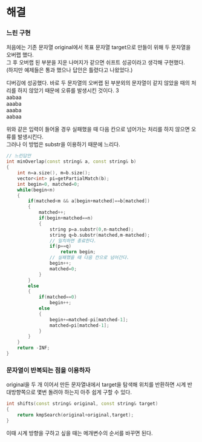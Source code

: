# 해결 
### 느린 구현
처음에는 기존 문자열 original에서 목표 문자열 target으로 만들이 위해 두 문자열을 오버랩 했다.  
그 후 오버랩 된 부분을 지운 나머지가 같으면 쉬프트 성공이라고 생각해 구현했다.  
(하지만 예제들은 통과 했으나 답안은 틀렸다고 나왔었다.)  

디버깅에 성공했다. 바로 두 문자열의 오버랩 된 부분외의 문자열이 같지 않았을 때의 처리를 하지 않았기 때문에 오류를 발생시킨 것이다.
3  
aabaa  
aaaba  
aaaba  
aabaa  

위와 같은 입력이 들어올 경우 실패했을 때 다음 칸으로 넘어가는 처리를 하지 않으면 오류를 발생시킨다.  
그러나 이 방법은 substr을 이용하기 때문에 느리다.  
```c++
// 느린답안
int minOverlap(const string& a, const string& b)
{
    int n=a.size(), m=b.size();
    vector<int> pi=getPartialMatch(b);
    int begin=0, matched=0;
    while(begin<n)
    {
        if(matched<m && a[begin+matched]==b[matched])
        {
            matched++;
            if(begin+matched==n)
            {
                string p=a.substr(0,n-matched);
                string q=b.substr(matched,m-matched);
                // 일치하면 종료한다.
                if(p==q)
                    return begin;
                // 실패했을 때 다음 칸으로 넘어간다.
                begin++;
                matched=0;
            }
        }
        else
        {
            if(matched==0)
                begin++;
            else
            {
                begin+=matched-pi[matched-1];
                matched=pi[matched-1];
            }
        }
    }
    return -INF;
}
```
### 문자열이 반복되는 점을 이용하자 
original을 두 개 이어서 만든 문자열내에서 target을 탐색해 위치를 반환하면 시계 반대방향쪽으로 몇번 돌려야 하는지 아주 쉽게 구할 수 있다.  
```c++
int shifts(const string& original, const string& target)
{
    return kmpSearch(original+original,target);
}
```
이때 시계 방향을 구하고 싶을 때는 메개변수의 순서를 바꾸면 된다. 
